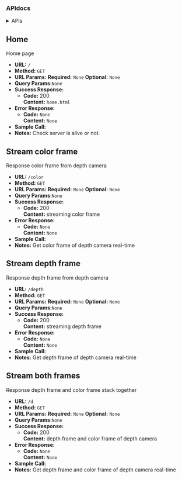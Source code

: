 ### APIdocs

<details><summary>APIs</summary>
<p>

1. [Home](#Home)
2. [Stream color frame](#Stream-color-frame)
3. [Stream depth frame](#Stream-depth-frame)
4. [Stream both frame](#Stream-both-frame)

</p>
</details>

## Home

  Home page
* **URL:** `/`
* **Method:** `GET`
*  **URL Params:**
   **Required:**
    `None`
   **Optional:**
   `None`
* **Query Params:**`None`
* **Success Response:**
  * **Code:** 200 <br />
    **Content:** `home.html`
* **Error Response:**
  * **Code:** `None` <br />
    **Content:** `None`
* **Sample Call:**
* **Notes:**
  Check server is alive or not.

## Stream color frame

  Response color frame from depth camera
* **URL:** `/color`
* **Method:** `GET`
*  **URL Params:**
   **Required:**
    `None`
   **Optional:**
   `None`
* **Query Params:**`None`
* **Success Response:**
  * **Code:** 200 <br />
    **Content:** streaming color frame
* **Error Response:**
  * **Code:** `None` <br />
    **Content:** `None`
* **Sample Call:**
* **Notes:**
  Get color frame of depth camera real-time

## Stream depth frame

  Response depth frame from depth camera
* **URL:** `/depth`
* **Method:** `GET`
*  **URL Params:**
   **Required:**
    `None`
   **Optional:**
   `None`
* **Query Params:**`None`
* **Success Response:**
  * **Code:** 200 <br />
    **Content:** streaming depth frame
* **Error Response:**
  * **Code:** `None` <br />
    **Content:** `None`
* **Sample Call:**
* **Notes:**
  Get depth frame of depth camera real-time

## Stream both frames

  Response depth frame and color frame stack together
* **URL:** `/d`
* **Method:** `GET`
*  **URL Params:**
   **Required:**
    `None`
   **Optional:**
   `None`
* **Query Params:**`None`
* **Success Response:**
  * **Code:** 200 <br />
    **Content:** depth frame and color frame of depth camera
* **Error Response:**
  * **Code:** `None` <br />
    **Content:** `None`
* **Sample Call:**
* **Notes:**
  Get depth frame and color frame of depth camera real-time
